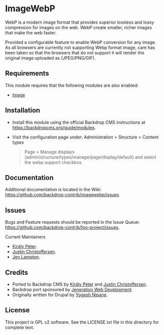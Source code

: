 ImageWebP
======================

WebP is a modern image format that provides superior lossless and lossy
compression for images on the web. WebP create smaller, richer images that make
the web faster.

Provided a configurable feature to enable WebP conversion for any image.
As all browsers are currently not supporting Webp format image, care has been
taken so that the browsers that do not support it will render the original image
uploaded as (JPEG/PNG/GIF).

Requirements
------------

This module requires that the following modules are also enabled:

 * [Image](https://docs.backdropcms.org/api/backdrop/core%21modules%21image%21image.module/1)

Installation
------------

- Install this module using the official Backdrop CMS instructions at
  https://backdropcms.org/guide/modules.

- Visit the configuration page under: Administration > Structure > Content types
  > Page > Manage displays (admin/structure/types/manage/page/display/default)
  and select the webp support checkbox.

Documentation
-------------

Additional documentation is located in the Wiki:
https://github.com/backdrop-contrib/imagewebp/issues

Issues
------

Bugs and Feature requests should be reported in the Issue Queue:
https://github.com/backdrop-contrib/foo-project/issues.

Current Maintainers
- [Király Péter](https://github.com/pkiraly).
- [Justin Christoffersen](https://github.com/larsdesigns).
- [Jen Lampton](https://github.com/jenlampton).

Credits
-------

- Ported to Backdrop CMS by [Király Péter](https://github.com/pkiraly) and [Justin Christoffersen](https://github.com/larsdesigns).
- Backdrop port sponsored by [Jeneration Web Development](https://www.jenerationweb.com/).
- Originally written for Drupal by [Yogesh Nipane](https://www.drupal.org/u/nipany).

License
-------

This project is GPL v2 software.
See the LICENSE.txt file in this directory for complete text.
